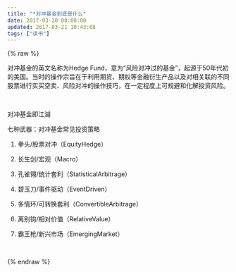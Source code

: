 ```yaml
---
title: "*对冲基金到底是什么"
date: 2017-03-20 08:00:00
updated: 2017-03-21 10:43:08
tags: ["读书"]
---
```

{% raw %}
<p>对冲基金的英文名称为Hedge Fund，意为“风险对冲过的基金”，起源于50年代初的美国。当时的操作宗旨在于利用期货、期权等金融衍生产品以及对相关联的不同股票进行实买空卖、风险对冲的操作技巧，在一定程度上可规避和化解投资风险。</p><p><br/></p><p>对冲基金即江湖</p><p>七种武器：对冲基金常见投资策略<br/></p><ol class=" list-paddingleft-2" style="list-style-type: decimal;"><li><p>拳头/股票对冲（EquityHedge）<br/></p></li><li><p>长生剑/宏观（Macro）<br/></p></li><li><p>孔雀翎/统计套利（StatisticalArbitrage）<br/></p></li><li><p>碧玉刀/事件驱动（EventDriven）</p></li><li><p>多情环/可转换套利（ConvertibleArbitrage）<br/></p></li><li><p>离别钩/相对价值（RelativeValue）</p></li><li><p>霸王枪/新兴市场（EmergingMarket）</p></li></ol><p><br/></p>
{% endraw %}
